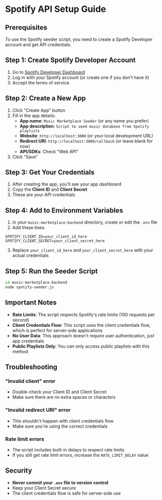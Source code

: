 # Spotify API Setup Guide

## Prerequisites

To use the Spotify seeder script, you need to create a Spotify Developer account and get API credentials.

## Step 1: Create Spotify Developer Account

1. Go to [Spotify Developer Dashboard](https://developer.spotify.com/dashboard)
2. Log in with your Spotify account (or create one if you don't have it)
3. Accept the terms of service

## Step 2: Create a New App

1. Click "Create App" button
2. Fill in the app details:
   - **App name**: `Music Marketplace Seeder` (or any name you prefer)
   - **App description**: `Script to seed music database from Spotify playlists`
   - **Website**: `http://localhost:3000` (or your local development URL)
   - **Redirect URI**: `http://localhost:3000/callback` (or leave blank for now)
   - **API/SDKs**: Check "Web API"
3. Click "Save"

## Step 3: Get Your Credentials

1. After creating the app, you'll see your app dashboard
2. Copy the **Client ID** and **Client Secret**
3. These are your API credentials

## Step 4: Add to Environment Variables

1. In your `music-marketplace-backend` directory, create or edit the `.env` file
2. Add these lines:

```env
SPOTIFY_CLIENT_ID=your_client_id_here
SPOTIFY_CLIENT_SECRET=your_client_secret_here
```

3. Replace `your_client_id_here` and `your_client_secret_here` with your actual credentials

## Step 5: Run the Seeder Script

```bash
cd music-marketplace-backend
node spotify-seeder.js
```

## Important Notes

- **Rate Limits**: The script respects Spotify's rate limits (100 requests per second)
- **Client Credentials Flow**: This script uses the client credentials flow, which is perfect for server-side applications
- **No User Data**: This approach doesn't require user authentication, just app credentials
- **Public Playlists Only**: You can only access public playlists with this method

## Troubleshooting

### "Invalid client" error
- Double-check your Client ID and Client Secret
- Make sure there are no extra spaces or characters

### "Invalid redirect URI" error
- This shouldn't happen with client credentials flow
- Make sure you're using the correct credentials

### Rate limit errors
- The script includes built-in delays to respect rate limits
- If you still get rate limit errors, increase the `RATE_LIMIT_DELAY` value

## Security

- **Never commit your `.env` file to version control**
- Keep your Client Secret secure
- The client credentials flow is safe for server-side use
